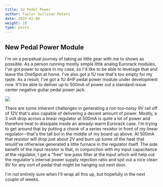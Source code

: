 ```yaml
---
title: 1U Pedal Power
author: Taylor Sullivan-Peters
date: 2025-02-06
weight: 10
type: posts
---
```


## New Pedal Power Module

I'm on a perpetual journey of taking as little gear with me to shows as possible. As a person running mostly simple little analog Eurorack modules, I've got power to spare in my case, so I'd like to be able to leverage that and leave the OneSpot at home. I've also got a 1U row that's too empty for my taste. As a result, I've got a 1U 4HP pedal power module under development now. It'll be able to deliver up to 500mA of power out a standard-issue center negative guitar pedal power jack. 

<img src=".images/nineBoard.jpg">

There are some inherent challenges in generating a not-too-noisy 9V rail off of 12V that's also capable of delivering a decent amount of power. Mostly, a 3 volt drop across a linear regulator at 500mA is quite a lot of power and therefore heat to dissipate inside an already-warm Eurorack case. I'm trying to get around that by putting a chonk of a series resistor in front of my linear regulator--that's the tall boi in the middle of my board up above. At 500mA that resistor will drop just about 2V and burn up some of the heat that would've otherwise generated a little furnace in the regulator itself. The side benefit of the input resistor is that, in conjunction with my input capacitance at the regulator, I get a "free" low pass filter at the input which will help out the regulator's internal power supply rejection ratio and spit out a nice clean 9V for any sort of pedal that might be hanging out next door. 

I'm not entirely sure when I'll wrap all this up, but hopefully in the next couple of weeks. 
